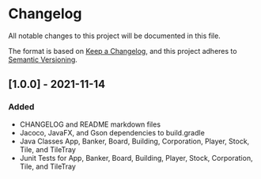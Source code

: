 # Changelog
All notable changes to this project will be documented in this file.

The format is based on [Keep a Changelog](https://keepachangelog.com/en/1.0.0/),
and this project adheres to [Semantic Versioning](https://semver.org/spec/v2.0.0.html).

## [1.0.0] - 2021-11-14
### Added
- CHANGELOG and README markdown files
- Jacoco, JavaFX, and Gson dependencies to build.gradle
- Java Classes App, Banker, Board, Building, Corporation, Player, Stock, Tile, and TileTray
- Junit Tests for App, Banker, Board, Building, Player, Stock, Corporation, Tile, and TileTray
